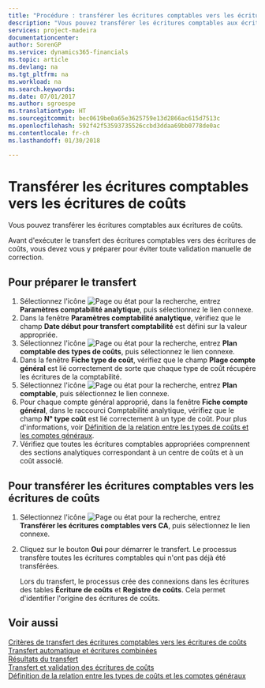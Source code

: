 ```yaml
---
title: "Procédure : transférer les écritures comptables vers les écritures de coûts | Microsoft Docs"
description: "Vous pouvez transférer les écritures comptables aux écritures de coûts."
services: project-madeira
documentationcenter: 
author: SorenGP
ms.service: dynamics365-financials
ms.topic: article
ms.devlang: na
ms.tgt_pltfrm: na
ms.workload: na
ms.search.keywords: 
ms.date: 07/01/2017
ms.author: sgroespe
ms.translationtype: HT
ms.sourcegitcommit: bec0619be0a65e3625759e13d2866ac615d7513c
ms.openlocfilehash: 592f42f53593735526ccbd3ddaa69bb0778de0ac
ms.contentlocale: fr-ch
ms.lasthandoff: 01/30/2018

---
```

# <a name="transfer-general-ledger-entries-to-cost-entries"></a>Transférer les écritures comptables vers les écritures de coûts
Vous pouvez transférer les écritures comptables aux écritures de coûts.  

Avant d'exécuter le transfert des écritures comptables vers des écritures de coûts, vous devez vous y préparer pour éviter toute validation manuelle de correction.  

## <a name="to-prepare-the-transfer"></a>Pour préparer le transfert  

1.  Sélectionnez l'icône ![Page ou état pour la recherche](media/ui-search/search_small.png "Page ou état pour la recherche"), entrez **Paramètres comptabilité analytique**, puis sélectionnez le lien connexe.  
2.  Dans la fenêtre **Paramètres comptabilité analytique**, vérifiez que le champ **Date début pour transfert comptabilité** est défini sur la valeur appropriée.  
3.  Sélectionnez l'icône ![Page ou état pour la recherche](media/ui-search/search_small.png "icône Page ou état pour la recherche"), entrez **Plan comptable des types de coûts**, puis sélectionnez le lien connexe.  
4.  Dans la fenêtre **Fiche type de coût**, vérifiez que le champ **Plage compte général** est lié correctement de sorte que chaque type de coût récupère les écritures de la comptabilité.  
5.  Sélectionnez l'icône ![Page ou état pour la recherche](media/ui-search/search_small.png "icône Page ou état pour la recherche"), entrez **Plan comptable**, puis sélectionnez le lien connexe.  
6.  Pour chaque compte général approprié, dans la fenêtre **Fiche compte général**, dans le raccourci Comptabilité analytique, vérifiez que le champ **N° type coût** est lié correctement à un type de coût. Pour plus d'informations, voir [Définition de la relation entre les types de coûts et les comptes généraux](finance-defining-the-relationship-between-cost-types-and-general-ledger-accounts.md).  
7.  Vérifiez que toutes les écritures comptables appropriées comprennent des sections analytiques correspondant à un centre de coûts et à un coût associé.  

## <a name="to-transfer-general-ledger-entries-to-cost-entries"></a>Pour transférer les écritures comptables vers les écritures de coûts  
1.  Sélectionnez l'icône ![Page ou état pour la recherche](media/ui-search/search_small.png "Page ou état pour la recherche"), entrez **Transférer les écritures comptables vers CA**, puis sélectionnez le lien connexe.  
2.  Cliquez sur le bouton **Oui** pour démarrer le transfert. Le processus transfère toutes les écritures comptables qui n'ont pas déjà été transférées.  

    Lors du transfert, le processus crée des connexions dans les écritures des tables **Écriture de coûts** et **Registre de coûts**. Cela permet d'identifier l'origine des écritures de coûts.  

## <a name="see-also"></a>Voir aussi  
 [Critères de transfert des écritures comptables vers les écritures de coûts](finance-criteria-for-transferring-general-ledger-entries-to-cost-entries.md)   
 [Transfert automatique et écritures combinées](finance-automatic-transfer-combined-entries.md)   
 [Résultats du transfert](finance-results-of-the-transfer.md)   
 [Transfert et validation des écritures de coûts](finance-transfer-and-post-cost-entries.md)   
 [Définition de la relation entre les types de coûts et les comptes généraux](finance-defining-the-relationship-between-cost-types-and-general-ledger-accounts.md)   

